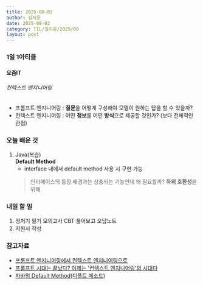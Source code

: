 ```yaml
---
title: 2025-08-02
author: 길지운
date: 2025-08-02
category: TIL/길지운/2025/08
layout: post
---
```


### 1일 1아티클
#### 요즘IT
###### 컨텍스트 엔지니어링
- 프롬프트 엔지니어링 : **질문**을 어떻게 구성해야 모델이 원하는 답을 할 수 있을까?
- 컨텍스트 엔지니어링 : 어떤 **정보**를 어떤 **방식**으로 제공할 것인가? (보다 전체적인 관점)
  
### 오늘 배운 것  
1. Java(복습)  
    **Default Method**
      - interface 내에서 default method 사용 시 구현 가능
      > 인터페이스의 등장 배경과는 상충되는 기능인데 왜 필요할까?
      > **하위 호환성**을 위해
  
### 내일 할 일
1. 정처기 필기 모의고사 CBT 풀어보고 오답노트
2. 지원서 작성
  
### 참고자료
- [프롬프트 엔지니어링에서 컨텍스트 엔지니어링으로](https://yozm.wishket.com/magazine/detail/3250/)
- [프롬프트 시대는 끝났다? 이제는 '컨텍스트 엔지니어링'의 시대다](https://digitalbourgeois.tistory.com/1543)
- [자바의 Default Method(디폴트 메소드)](https://siyoon210.tistory.com/95)